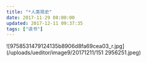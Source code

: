 ```yaml
---
title: "*人类简史"
date: 2017-11-29 08:00:00
updated: 2017-12-11 09:37:35
tags: ["读书"]
---
```

![9758531479124135b8906d8fa69cea03_r.jpg](/uploads/ueditor/image9/20171211/151
2956251.jpeg)

